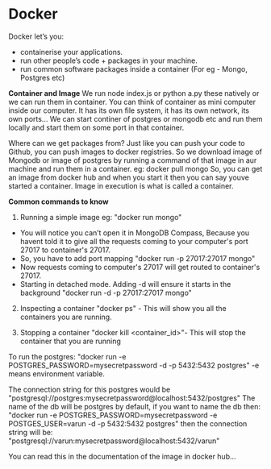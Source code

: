 # Docker
Docker let’s you:
- containerise your applications.
- run other people’s code + packages in your machine.
- run common software packages inside a container  (For eg - Mongo, Postgres etc)

**Container and Image**
We run node index.js or python a.py these natively or we can run them in container. You can think of container as mini computer inside our computer. It has its own file system, 
it has its own network, its own ports...
We can start continer of postgres or mongodb etc and run them locally and start them on some port in that container.

Where can we get packages from?
Just like you can push your code to Github, you can push images to docker registries.
So we download image of Mongodb or image of postgres by running a command of that image in aur machine and run them in a container.
eg: docker pull mongo
So, you can get an image from docker hub and when you start it then you can say youve started a container.
Image in execution is what is called a container.

**Common commands to know**
1. Running a simple image
eg: "docker run mongo"
- You will notice you can’t open it in MongoDB Compass, Because you havent told it to give all the requests coming to your computer's port 27017 to container's 27017.
- So, you have to add port mapping
"docker run -p 27017:27017 mongo"
- Now requests coming to computer's 27017 will get routed to container's 27017.
- Starting in detached mode. Adding -d will ensure it starts in the background
"docker run -d -p 27017:27017 mongo"

2. Inspecting a container
"docker ps" - This will show you all the containers you are running.

3. Stopping a container
"docker kill <container_id>"- This will stop the container that you are running


To run the postgres:
"docker run -e POSTGRES_PASSWORD=mysecretpassword -d -p 5432:5432 postgres"
-e means environment variable.

The connection string for this postgres would be 
"postgresql://postgres:mysecretpassword@localhost:5432/postgres"
The name of the db will be postgres by default, if you want to name the db then:
"docker run -e POSTGRES_PASSWORD=mysecretpassword -e POSTGES_USER=varun -d -p 5432:5432 postgres"
then the connection string will be:
"postgresql://varun:mysecretpassword@localhost:5432/varun"
>
You can read this in the documentation of the image in docker hub...
>

